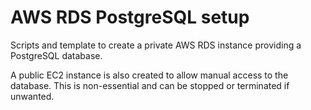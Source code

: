 # AWS RDS PostgreSQL setup

Scripts and template to create a private AWS RDS instance providing a PostgreSQL database.

A public EC2 instance is also created to allow manual access to the database. This is non-essential and can be stopped or terminated if unwanted.